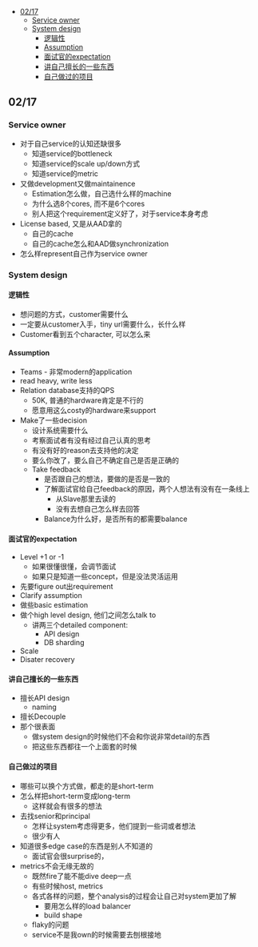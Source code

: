
<!-- MarkdownTOC -->

- [02/17](#0217)
	- [Service owner](#service-owner)
	- [System design](#system-design)
		- [逻辑性](#%E9%80%BB%E8%BE%91%E6%80%A7)
		- [Assumption](#assumption)
		- [面试官的expectation](#%E9%9D%A2%E8%AF%95%E5%AE%98%E7%9A%84expectation)
		- [讲自己擅长的一些东西](#%E8%AE%B2%E8%87%AA%E5%B7%B1%E6%93%85%E9%95%BF%E7%9A%84%E4%B8%80%E4%BA%9B%E4%B8%9C%E8%A5%BF)
		- [自己做过的项目](#%E8%87%AA%E5%B7%B1%E5%81%9A%E8%BF%87%E7%9A%84%E9%A1%B9%E7%9B%AE)

<!-- /MarkdownTOC -->

## 02/17
### Service owner
* 对于自己service的认知还缺很多
	- 知道service的bottleneck
	- 知道service的scale up/down方式
	- 知道service的metric
* 又做development又做maintainence
	- Estimation怎么做，自己选什么样的machine
	- 为什么选8个cores, 而不是6个cores
	- 别人把这个requirement定义好了，对于service本身考虑
* License based, 又是从AAD拿的
	- 自己的cache
	- 自己的cache怎么和AAD做synchronization
* 怎么样represent自己作为service owner

### System design
#### 逻辑性
* 想问题的方式，customer需要什么
* 一定要从customer入手，tiny url需要什么，长什么样
* Customer看到五个character, 可以怎么来

#### Assumption
* Teams - 非常modern的application
* read heavy, write less
* Relation database支持的QPS
	- 50K, 普通的hardware肯定是不行的
	- 愿意用这么costy的hardware来support
* Make了一些decision
	- 设计系统需要什么
	- 考察面试者有没有经过自己认真的思考
	- 有没有好的reason去支持他的决定
	- 要么你改了，要么自己不确定自己是否是正确的
	- Take feedback
		+ 是否跟自己的想法，要做的是否是一致的
		+ 了解面试官给自己feedback的原因，两个人想法有没有在一条线上
			* 从Slave那里去读的
			* 没有去想自己怎么样去回答
		+ Balance为什么好，是否所有的都需要balance

#### 面试官的expectation
* Level +1 or -1
	- 如果很懂很懂，会调节面试
	- 如果只是知道一些concept，但是没法灵活运用
* 先要figure out出requirement
* Clarify assumption
* 做些basic estimation
* 做个high level design, 他们之间怎么talk to
	- 讲两三个detailed component:
		+ API design
		+ DB sharding
* Scale
* Disater recovery

#### 讲自己擅长的一些东西
* 擅长API design
	- naming
* 擅长Decouple
* 那个很表面
	- 做system design的时候他们不会和你说非常detail的东西
	- 把这些东西都往一个上面套的时候

#### 自己做过的项目
* 哪些可以换个方式做，都走的是short-term
* 怎么样把short-term变成long-term
	- 这样就会有很多的想法
* 去找senior和principal
	- 怎样让system考虑得更多，他们提到一些词或者想法
	- 很少有人
* 知道很多edge case的东西是别人不知道的
	- 面试官会很surprise的，
* metrics不会无缘无故的
	- 既然fire了能不能dive deep一点
	- 有些时候host, metrics
	- 各式各样的问题，整个analysis的过程会让自己对system更加了解
		+ 要用怎么样的load balancer
		+ build shape
	- flaky的问题
	- service不是我own的时候需要去刨根接地



















